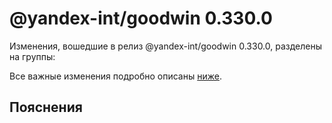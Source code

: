# @yandex-int/goodwin 0.330.0

<!-- ЧЕЛОВЕЧЕСКОЕ ВСТУПЛЕНИЕ -->

Изменения, вошедшие в релиз @yandex-int/goodwin 0.330.0, разделены на группы:

Все важные изменения подробно описаны [ниже](#Пояснения).

## Пояснения

